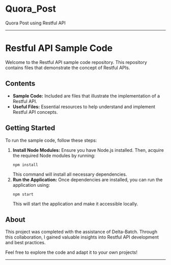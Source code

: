 # Quora_Post

Quora Post using Restful API

---

# Restful API Sample Code

Welcome to the Restful API sample code repository. This repository contains files that demonstrate the concept of Restful APIs.

## Contents

- **Sample Code:** Included are files that illustrate the implementation of a Restful API.
- **Useful Files:** Essential resources to help understand and implement Restful API concepts.

## Getting Started

To run the sample code, follow these steps:

1. **Install Node Modules:** Ensure you have Node.js installed. Then, acquire the required Node modules by running:
   ```
   npm install
   ```
   This command will install all necessary dependencies.
2. **Run the Application:** Once dependencies are installed, you can run the application using:
   ```
   npm start
   ```
   This will start the application and make it accessible locally.

## About

This project was completed with the assistance of Delta-Batch. Through this collaboration, I gained valuable insights into Restful API development and best practices.

Feel free to explore the code and adapt it to your own projects!

---

